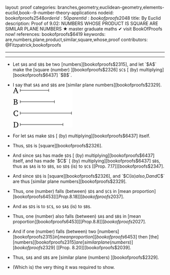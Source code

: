 layout: proof
categories: branches,geometry,euclidean-geometry,elements-euclid,book--9-number-theory-applications
nodeid: bookofproofs$2548
orderid: 50
parentid: bookofproofs$2048
title: By Euclid
description:  Proof of 9.02: NUMBERS WHOSE PRODUCT IS SQUARE ARE SIMILAR PLANE NUMBERS &#9733; master graduate maths &#10004; visit BookOfProofs now!
references: bookofproofs$6419
keywords: are,numbers,plane,product,similar,square,whose,proof
contributors: @Fitzpatrick,bookofproofs

---


---



* Let `$A$` and `$B$` be two [numbers][bookofproofs$2315], and let `$A$` make the [square (number) ][bookofproofs$2326] `$C$` [ (by) multiplying][bookofproofs$6437] `$B$`.
* I say that `$A$` and `$B$` are [similar plane numbers][bookofproofs$2329].
![fig02e](https://github.com/bookofproofs/bookofproofs.github.io/blob/main/_sources/_assets/images/euclid/Book09/fig02e.png?raw=true)

* For let `$A$` make `$D$` [ (by) multiplying][bookofproofs$6437] itself.
* Thus, `$D$` is [square][bookofproofs$2326].
* And since `$A$` has made `$D$` [ (by) multiplying][bookofproofs$6437] itself, and has made `$C$` [ (by) multiplying][bookofproofs$6437] `$B$`, thus as `$A$` is to `$B$`, so `$D$` (is) to `$C$` [[Prop. 7.17]][bookofproofs$2347].
* And since `$D$` is [square][bookofproofs$2326], and `$C$` (is) also, `$D$` and `$C$` are thus [similar plane numbers][bookofproofs$2329].
* Thus, one (number) falls (between) `$D$` and `$C$` in [mean proportion][bookofproofs$6453] [[Prop. 8.18]][bookofproofs$2037].
* And as `$D$` is to `$C$`, so `$A$` (is) to `$B$`.
* Thus, one (number) also falls (between) `$A$` and `$B$` in [mean proportion][bookofproofs$6453] [[Prop. 8.8]][bookofproofs$2027].
* And if one (number) falls (between) two [numbers][bookofproofs$2315] in [mean proportion][bookofproofs$6453] then [the] [numbers][bookofproofs$2315] are [similar plane (numbers) ][bookofproofs$2329] [[Prop. 8.20]][bookofproofs$2039].
* Thus, `$A$` and `$B$` are [similar plane (numbers) ][bookofproofs$2329].
* (Which is) the very thing it was required to show.

